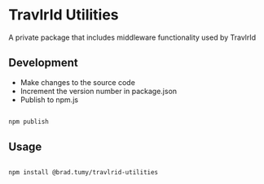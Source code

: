 # TravlrId Utilities

A private package that includes middleware functionality used by TravlrId

## Development

* Make changes to the source code
* Increment the version number in package.json
* Publish to npm.js

```bash

npm publish 

```

## Usage

```bash

npm install @brad.tumy/travlrid-utilities

```
